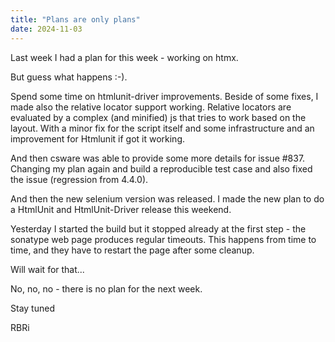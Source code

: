 ```yaml
---
title: "Plans are only plans"
date: 2024-11-03
---
```


Last week I had a plan for this week - working on htmx.

But guess what happens :-).

Spend some time on htmlunit-driver improvements. Beside of some fixes, I made also the relative locator support working.
Relative locators are evaluated by a complex (and minified) js that tries to work based on the layout. With a minor fix
for the script itself and some infrastructure and an improvement for Htmlunit if got it working.

And then csware was able to provide some more details for issue #837. Changing my plan again and build a reproducible test
case and also fixed the issue (regression from 4.4.0).

And then the new selenium version was released. I made the new plan to do a HtmlUnit and HtmlUnit-Driver release this weekend.

Yesterday I started the build but it stopped already at the first step - the sonatype web page produces regular timeouts.
This happens from time to time, and they have to restart the page after some cleanup.

Will wait for that...

No, no, no - there is no plan for the next week.

Stay tuned

RBRi